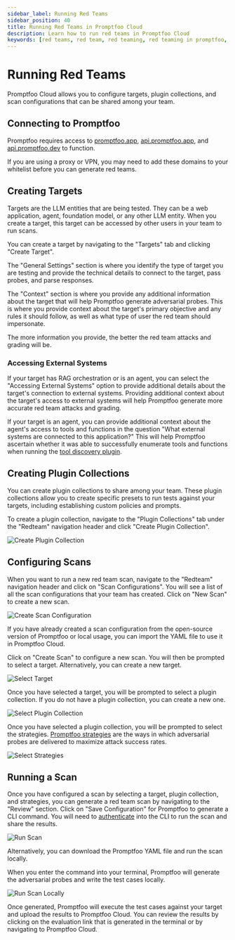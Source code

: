 ```yaml
---
sidebar_label: Running Red Teams 
sidebar_position: 40
title: Running Red Teams in Promptfoo Cloud
description: Learn how to run red teams in Promptfoo Cloud
keywords: [red teams, red team, red teaming, red teaming in promptfoo, red teaming in promptfoo cloud, red teaming in promptfoo app, red teaming in promptfoo dev]
---
```


# Running Red Teams 

Promptfoo Cloud allows you to configure targets, plugin collections, and scan configurations that can be shared among your team. 

## Connecting to Promptfoo

Promptfoo requires access to [promptfoo.app](https://promptfoo.app), [api.promptfoo.app](https://api.promptfoo.app), and [api.promptfoo.dev](https://api.promptfoo.dev) to function.

If you are using a proxy or VPN, you may need to add these domains to your whitelist before you can generate red teams.

## Creating Targets

Targets are the LLM entities that are being tested. They can be a web application, agent, foundation model, or any other LLM entity. When you create a target, this target can be accessed by other users in your team to run scans. 

You can create a target by navigating to the "Targets" tab and clicking "Create Target". 

The "General Settings" section is where you identify the type of target you are testing and provide the technical details to connect to the target, pass probes, and parse responses. 

The "Context" section is where you provide any additional information about the target that will help Promptfoo generate adversarial probes. This is where you provide context about the target's primary objective and any rules it should follow, as well as what type of user the red team should impersonate. 

The more information you provide, the better the red team attacks and grading will be.

### Accessing External Systems

If your target has RAG orchestration or is an agent, you can select the "Accessing External Systems" option to provide additional details about the target's connection to external systems. Providing additional context about the target's access to external systems will help Promptfoo generate more accurate red team attacks and grading. 

If your target is an agent, you can provide additional context about the agent's access to tools and functions in the question "What external systems are connected to this application?" This will help Promptfoo ascertain whether it was able to successfully enumerate tools and functions when running the [tool discovery plugin](https://www.promptfoo.dev/docs/red-team/plugins/tool-discovery/). 

## Creating Plugin Collections

You can create plugin collections to share among your team. These plugin collections allow you to create specific presets to run tests against your targets, including establishing custom policies and prompts. 

To create a plugin collection, navigate to the "Plugin Collections" tab under the "Redteam" navigation header and click "Create Plugin Collection". 

![Create Plugin Collection](/img/enterprise-docs/create-plugin-collection.gif)

## Configuring Scans

When you want to run a new red team scan, navigate to the "Redteam" navigation header and click on "Scan Configurations". You will see a list of all the scan configurations that your team has created. Click on "New Scan" to create a new scan. 

![Create Scan Configuration](/img/enterprise-docs/create-scan.png)

If you have already created a scan configuration from the open-source version of Promptfoo or local usage, you can import the YAML file to use it in Promptfoo Cloud. 

Click on "Create Scan" to configure a new scan. You will then be prompted to select a target. Alternatively, you can create a new target. 

![Select Target](/img/enterprise-docs/select-target.png)

Once you have selected a target, you will be prompted to select a plugin collection. If you do not have a plugin collection, you can create a new one. 

![Select Plugin Collection](/img/enterprise-docs/choose-plugins.png)

Once you have selected a plugin collection, you will be prompted to select the strategies. [Promptfoo strategies](https://www.promptfoo.dev/docs/red-team/strategies/) are the ways in which adversarial probes are delivered to maximize attack success rates. 

![Select Strategies](/img/enterprise-docs/select-strategies.png) 

## Running a Scan 

Once you have configured a scan by selecting a target, plugin collection, and strategies, you can generate a red team scan by navigating to the "Review" section. Click on "Save Configuration" for Promptfoo to generate a CLI command. You will need to [authenticate](/docs/cloud/authentication.md) into the CLI to run the scan and share the results. 

![Run Scan](/img/enterprise-docs/run-scan.png)

Alternatively, you can download the Promptfoo YAML file and run the scan locally. 

When you enter the command into your terminal, Promptfoo will generate the adversarial probes and write the test cases locally. 

![Run Scan Locally](/img/enterprise-docs/run-scan-cli.png)

Once generated, Promptfoo will execute the test cases against your target and upload the results to Promptfoo Cloud. You can review the results by clicking on the evaluation link that is generated in the terminal or by navigating to Promptfoo Cloud. 


